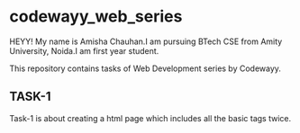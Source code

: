 # codewayy_web_series
HEYY!
My name is Amisha Chauhan.I am pursuing BTech CSE from Amity University, Noida.I am first year student.

This repository contains tasks of Web Development series by Codewayy.

## TASK-1
Task-1 is about creating a html page which includes all the basic tags twice.
